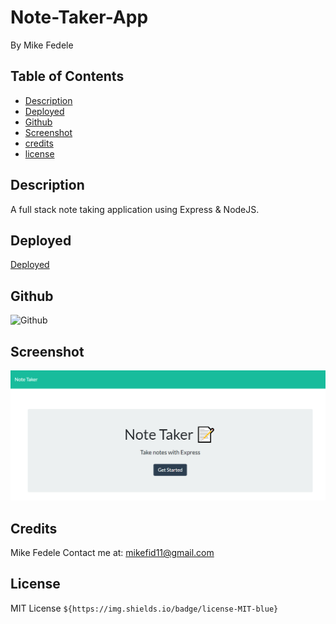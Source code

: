 # Note-Taker-App
By Mike Fedele

## Table of Contents 

- [Description](#description)
- [Deployed](#Deployed)
- [Github](#Github)
- [Screenshot](#Screenshot)
- [credits](#credits)
- [license](#license)

## Description

A full stack note taking application using Express & NodeJS.


## Deployed
[Deployed](https://damp-fjord-83925.herokuapp.com/)

## Github

![Github](https://github.com/Mikefedele/Note-Taker-App)
   
## Screenshot
![Screenshot](./screenshot.png)

## Credits
Mike Fedele
Contact me at: mikefid11@gmail.com

## License
MIT License    `${https://img.shields.io/badge/license-MIT-blue}`